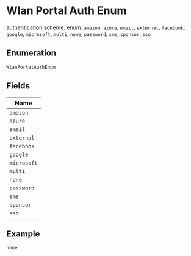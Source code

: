 
# Wlan Portal Auth Enum

authentication scheme. enum: `amazon`, `azure`, `email`, `external`, `facebook`, `google`, `microsoft`, `multi`, `none`, `password`, `sms`, `sponsor`, `sso`

## Enumeration

`WlanPortalAuthEnum`

## Fields

| Name |
|  --- |
| `amazon` |
| `azure` |
| `email` |
| `external` |
| `facebook` |
| `google` |
| `microsoft` |
| `multi` |
| `none` |
| `password` |
| `sms` |
| `sponsor` |
| `sso` |

## Example

```
none
```


